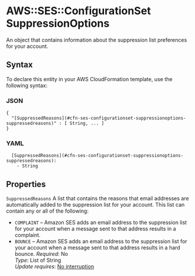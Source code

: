 # AWS::SES::ConfigurationSet SuppressionOptions<a name="aws-properties-ses-configurationset-suppressionoptions"></a>

An object that contains information about the suppression list preferences for your account\.

## Syntax<a name="aws-properties-ses-configurationset-suppressionoptions-syntax"></a>

To declare this entity in your AWS CloudFormation template, use the following syntax:

### JSON<a name="aws-properties-ses-configurationset-suppressionoptions-syntax.json"></a>

```
{
  "[SuppressedReasons](#cfn-ses-configurationset-suppressionoptions-suppressedreasons)" : [ String, ... ]
}
```

### YAML<a name="aws-properties-ses-configurationset-suppressionoptions-syntax.yaml"></a>

```
  [SuppressedReasons](#cfn-ses-configurationset-suppressionoptions-suppressedreasons): 
    - String
```

## Properties<a name="aws-properties-ses-configurationset-suppressionoptions-properties"></a>

`SuppressedReasons`  <a name="cfn-ses-configurationset-suppressionoptions-suppressedreasons"></a>
A list that contains the reasons that email addresses are automatically added to the suppression list for your account\. This list can contain any or all of the following:  
+ `COMPLAINT` – Amazon SES adds an email address to the suppression list for your account when a message sent to that address results in a complaint\.
+ `BOUNCE` – Amazon SES adds an email address to the suppression list for your account when a message sent to that address results in a hard bounce\.
*Required*: No  
*Type*: List of String  
*Update requires*: [No interruption](https://docs.aws.amazon.com/AWSCloudFormation/latest/UserGuide/using-cfn-updating-stacks-update-behaviors.html#update-no-interrupt)